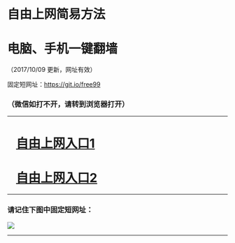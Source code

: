 ﻿# 自由上网简易方法

# 电脑、手机一键翻墙

（2017/10/09 更新，网址有效）

固定短网址：https://git.io/free99

### （微信如打不开，请转到浏览器打开）


***





# &nbsp;&nbsp; <a href="http://ft44306279.fwq-tz-1001.info/fwqtz01.html?t=10090011571 " target="_blank">自由上网入口1</a>
# &nbsp;&nbsp; <a href="http://ft419926189.fwq-tz-1002.info/fwqtz02.html?t=100900128282 " target="_blank">自由上网入口2</a>
***

### 请记住下图中固定短网址：

<img src="https://s3-us-west-2.amazonaws.com/fwq-1001/yjfq-20170905okok.png" /> 


***

